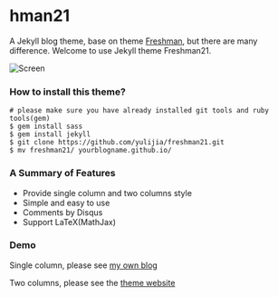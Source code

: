 hman21
==========

A Jekyll blog theme, base on theme [Freshman](http://github.com/yulijia/freshman), but there are many difference. Welcome to use Jekyll theme Freshman21.


![Screen](http://i.imgur.com/oSp7kac.png)

### How to install this theme?

```
# please make sure you have already installed git tools and ruby tools(gem)
$ gem install sass
$ gem install jekyll
$ git clone https://github.com/yulijia/freshman21.git
$ mv freshman21/ yourblogname.github.io/
```

### A Summary of Features

- Provide single column and two columns style
- Simple and easy to use
- Comments by Disqus
- Support LaTeX(MathJax)


### Demo

Single column, please see [my own blog](http://yulijia.net/en/)

Two columns, please see the [theme website](http://yulijia.net/freshman21/)


